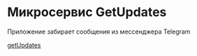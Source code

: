 # Микросервис GetUpdates
Приложение забирает сообщения из мессенджера Telegram

[getUpdates](https://core.telegram.org/bots/api#getupdates)
